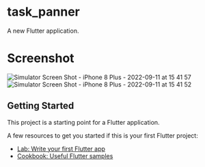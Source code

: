 # task_panner

A new Flutter application.

# Screenshot
![Simulator Screen Shot - iPhone 8 Plus - 2022-09-11 at 15 41 57](https://user-images.githubusercontent.com/71667762/189546538-ac66c643-24eb-46f8-bc1d-da9f52fb8e97.png)
![Simulator Screen Shot - iPhone 8 Plus - 2022-09-11 at 15 41 52](https://user-images.githubusercontent.com/71667762/189546544-63fbe171-17de-4076-8992-cbeb6e1dc91f.png)



## Getting Started

This project is a starting point for a Flutter application.

A few resources to get you started if this is your first Flutter project:

- [Lab: Write your first Flutter app](https://flutter.dev/docs/get-started/codelab)
- [Cookbook: Useful Flutter samples](https://flutter.dev/docs/cookbook)

